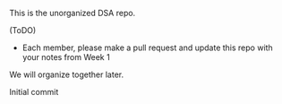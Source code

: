 This is the unorganized DSA repo.

(ToDO)

- Each member, please make a pull request and update this repo with your notes from Week 1

We will organize together later.

Initial commit
